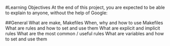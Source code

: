 #Learning Objectives
At the end of this project, you are expected to be able to explain to anyone, without the help of Google:

##General
What are make, Makefiles
When, why and how to use Makefiles
What are rules and how to set and use them
What are explicit and implicit rules
What are the most common / useful rules
What are variables and how to set and use them